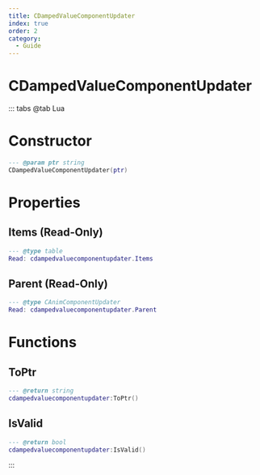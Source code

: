 ```yaml
---
title: CDampedValueComponentUpdater
index: true
order: 2
category:
  - Guide
---
```


# CDampedValueComponentUpdater

::: tabs
@tab Lua
# Constructor
```lua
--- @param ptr string
CDampedValueComponentUpdater(ptr)
```
# Properties
## Items (Read-Only)
```lua
--- @type table
Read: cdampedvaluecomponentupdater.Items
```
## Parent (Read-Only)
```lua
--- @type CAnimComponentUpdater
Read: cdampedvaluecomponentupdater.Parent
```
# Functions
## ToPtr
```lua
--- @return string
cdampedvaluecomponentupdater:ToPtr()
```
## IsValid
```lua
--- @return bool
cdampedvaluecomponentupdater:IsValid()
```

:::